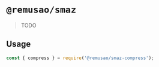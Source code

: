 # `@remusao/smaz`

> TODO

## Usage

```javascript
const { compress } = require('@remusao/smaz-compress');
```
